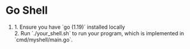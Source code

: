 <h1>Go Shell</h1>


<ol>
   <li>
      1. Ensure you have `go (1.19)` installed locally
   </li>
   <liL>
      2. Run `./your_shell.sh` to run your program, which is implemented in
      `cmd/myshell/main.go`.
   </liL>
</ol>
